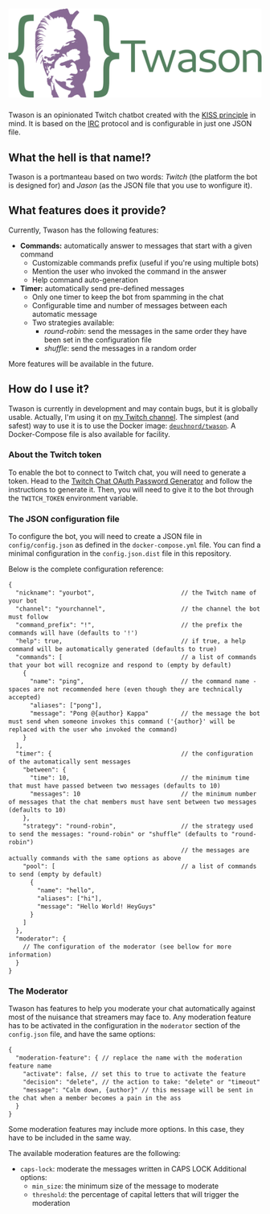 # ![Twason - The KISS Twitch bot](logo.svg)

Twason is an opinionated Twitch chatbot created with the [KISS principle](https://en.wikipedia.org/wiki/KISS_principle) in mind.
It is based on the [IRC](https://en.wikipedia.org/wiki/Internet_Relay_Chat) protocol and is configurable in just one JSON file.

## What the hell is that name!?

Twason is a portmanteau based on two words: _Twitch_ (the platform the bot is designed for) and _Jason_ (as the JSON file that you use to wonfigure it).

## What features does it provide?

Currently, Twason has the following features:

- **Commands:** automatically answer to messages that start with a given command
    - Customizable commands prefix (useful if you're using multiple bots)
    - Mention the user who invoked the command in the answer
    - Help command auto-generation
- **Timer:** automatically send pre-defined messages
    - Only one timer to keep the bot from spamming in the chat
    - Configurable time and number of messages between each automatic message
    - Two strategies available:
        - _round-robin_: send the messages in the same order they have been set in the configuration file
        - _shuffle_: send the messages in a random order

More features will be available in the future.

## How do I use it?

Twason is currently in development and may contain bugs, but it is globally usable. Actually, I'm using it on [my Twitch channel](https://twitch.tv/jdeuchnord).
The simplest (and safest) way to use it is to use the Docker image: [`deuchnord/twason`](https://hub.docker.com/r/deuchnord/twason).
A Docker-Compose file is also available for facility.

### About the Twitch token

To enable the bot to connect to Twitch chat, you will need to generate a token. Head to the [Twitch Chat OAuth Password Generator](https://twitchapps.com/tmi/) and follow the instructions to generate it.
Then, you will need to give it to the bot through the `TWITCH_TOKEN` environment variable.

### The JSON configuration file

To configure the bot, you will need to create a JSON file in `config/config.json` as defined in the `docker-compose.yml` file.
You can find a minimal configuration in the `config.json.dist` file in this repository.

Below is the complete configuration reference:

```json5
{
  "nickname": "yourbot",                        // the Twitch name of your bot
  "channel": "yourchannel",                     // the channel the bot must follow
  "command_prefix": "!",                        // the prefix the commands will have (defaults to '!')
  "help": true,                                 // if true, a help command will be automatically generated (defaults to true)
  "commands": [                                 // a list of commands that your bot will recognize and respond to (empty by default)
    {
      "name": "ping",                           // the command name - spaces are not recommended here (even though they are technically accepted)
      "aliases": ["pong"],
      "message": "Pong @{author} Kappa"         // the message the bot must send when someone invokes this command ('{author}' will be replaced with the user who invoked the command)
    }
  ],
  "timer": {                                    // the configuration of the automatically sent messages
    "between": {
      "time": 10,                               // the minimum time that must have passed between two messages (defaults to 10)
      "messages": 10                            // the minimum number of messages that the chat members must have sent between two messages (defaults to 10)
    },
    "strategy": "round-robin",                  // the strategy used to send the messages: "round-robin" or "shuffle" (defaults to "round-robin")
                                                // the messages are actually commands with the same options as above
    "pool": [                                   // a list of commands to send (empty by default)
      {
        "name": "hello",
        "aliases": ["hi"],
        "message": "Hello World! HeyGuys"
      }
    ]
  },
  "moderator": {
    // The configuration of the moderator (see bellow for more information)
  }
}
```

### The Moderator

Twason has features to help you moderate your chat automatically against most of the nuisance that streamers may face to.
Any moderation feature has to be activated in the configuration in the `moderator` section of the `config.json` file, and have the same options:

```json5
{
  "moderation-feature": { // replace the name with the moderation feature name
    "activate": false, // set this to true to activate the feature
    "decision": "delete", // the action to take: "delete" or "timeout"
    "message": "Calm down, {author}" // this message will be sent in the chat when a member becomes a pain in the ass
  }
}
```

Some moderation features may include more options. In this case, they have to be included in the same way.

The available moderation features are the following:

- `caps-lock`: moderate the messages written in CAPS LOCK
  Additional options:
  - `min_size`: the minimum size of the message to moderate
  - `threshold`: the percentage of capital letters that will trigger the moderation
